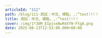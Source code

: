 ```yaml
---
articleId: "111"
path: /blog/111-測試：中文、標點，,:”test!!!！
title: 測試：中文、標點，,:”test!!!！
cover: /img/1*30M_EIpjseBwR4XfW-FtgA.png
date: 2025-08-13T12:53:00.000+08:00
---
```

